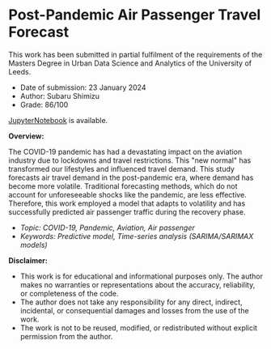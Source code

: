 # Post-Pandemic Air Passenger Travel Forecast
 
This work has been submitted in partial fulfilment of the requirements of the Masters Degree in Urban Data Science and Analytics of the University of Leeds.  
- Date of submission: 23 January 2024
- Author: Subaru Shimizu
- Grade: 86/100  

[JupyterNotebook](https://github.com/subaru3577/02_Air-Passenger-Forecast/blob/bc9c063e106f3319cdc63bf3ff90b958035756dc/AirPassengerForecast.ipynb) is available.

**Overview:**  
  
The COVID-19 pandemic has had a devastating impact on the aviation industry due to lockdowns and travel restrictions. This "new normal" has transformed our lifestyles and influenced travel demand. This study forecasts air travel demand in the post-pandemic era, where demand has become more volatile. Traditional forecasting methods, which do not account for unforeseeable shocks like the pandemic, are less effective. Therefore, this work employed a model that adapts to volatility and has successfully predicted air passenger traffic during the recovery phase.

- *Topic: COVID-19, Pandemic, Aviation, Air passenger*  
- *Keywords: Predictive model, Time-series analysis (SARIMA/SARIMAX models)*

**Disclaimer:**  
- This work is for educational and informational purposes only. The author makes no warranties or representations about the accuracy, reliability, or completeness of the code.
- The author does not take any responsibility for any direct, indirect, incidental, or consequential damages and losses from the use of the work.
- The work is not to be reused, modified, or redistributed without explicit permission from the author.
